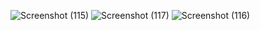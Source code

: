 ![Screenshot (115)](https://github.com/Shriagrawal/Youtube/assets/99610153/419433ad-dee1-4262-bd25-d9b7c6fdf8f8)
![Screenshot (117)](https://github.com/Shriagrawal/Youtube/assets/99610153/5fc2be86-9288-4388-b966-425145abe461)
![Screenshot (116)](https://github.com/Shriagrawal/Youtube/assets/99610153/8b76537a-3397-4baf-adf1-3e9d75aed734)
